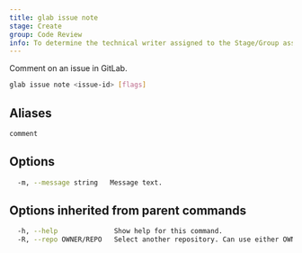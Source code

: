 ```yaml
---
title: glab issue note
stage: Create
group: Code Review
info: To determine the technical writer assigned to the Stage/Group associated with this page, see https://about.gitlab.com/handbook/product/ux/technical-writing/#assignments
---
```


<!--
This documentation is auto generated by a script.
Please do not edit this file directly. Run `make gen-docs` instead.
-->

Comment on an issue in GitLab.

```bash twoslash title="Terminal"
glab issue note <issue-id> [flags]
```

## Aliases

```bash twoslash title="Terminal"
comment
```

## Options

```bash twoslash title="Terminal"
  -m, --message string   Message text.
```

## Options inherited from parent commands

```bash twoslash title="Terminal"
  -h, --help              Show help for this command.
  -R, --repo OWNER/REPO   Select another repository. Can use either OWNER/REPO or `GROUP/NAMESPACE/REPO` format. Also accepts full URL or Git URL.
```
